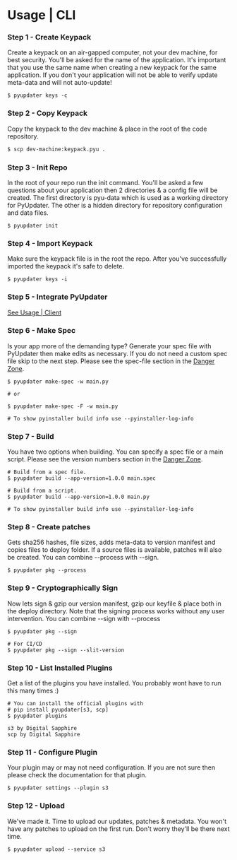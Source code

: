 # Usage | CLI

### Step 1 - Create Keypack

Create a keypack on an air-gapped computer, not your dev machine, for best security. You'll be asked for the name of the application. It's important that you use the same name when creating a new keypack for the same application. If you don't your application will not be able to verify update meta-data and will not auto-update!
```
$ pyupdater keys -c
```

### Step 2 - Copy Keypack

Copy the keypack to the dev machine & place in the root of the code repository.

```bash
$ scp dev-machine:keypack.pyu .
```

### Step 3 - Init Repo

In the root of your repo run the init command. You'll be asked a few questions about your application then 2 directories & a config file will be created. The first directory is pyu-data which is used as a working directory for PyUpdater. The other is a hidden directory for repository configuration and data files.
```
$ pyupdater init
```

### Step 4 - Import Keypack

Make sure the keypack file is in the root the repo. After you've successfully imported the keypack it's safe to delete.
```
$ pyupdater keys -i
```

### Step 5 - Integrate PyUpdater

[See Usage | Client](usage-client.md)


### Step 6 - Make Spec

Is your app more of the demanding type? Generate your spec file with PyUpdater then make edits as necessary. If you do not need a custom spec file skip to the next step. Please see the spec-file section in the [Danger Zone](danger-zone.md).
```
$ pyupdater make-spec -w main.py

# or

$ pyupdater make-spec -F -w main.py

# To show pyinstaller build info use --pyinstaller-log-info
```

### Step 7 - Build

You have two options when building. You can specify a spec file or a main script. Please see the version numbers section in the [Danger Zone](danger-zone.md).

```
# Build from a spec file.
$ pyupdater build --app-version=1.0.0 main.spec

# Build from a script.
$ pyupdater build --app-version=1.0.0 main.py

# To show pyinstaller build info use --pyinstaller-log-info
```

### Step 8 - Create patches

Gets sha256 hashes, file sizes, adds meta-data to version manifest and copies files to deploy folder. If a source files is available, patches will also be created. You can combine --process with --sign.
```
$ pyupdater pkg --process
```

### Step 9 - Cryptographically Sign

Now lets sign & gzip our version manifest, gzip our keyfile & place both in the deploy directory. Note that the signing process works without any user intervention. You can combine --sign with --process
```
$ pyupdater pkg --sign

# For CI/CD
$ pyupdater pkg --sign --slit-version
```

### Step 10 - List Installed Plugins

Get a list of the plugins you have installed. You probably wont have to run this many times :)
```
# You can install the official plugins with
# pip install pyupdater[s3, scp]
$ pyupdater plugins

s3 by Digital Sapphire
scp by Digital Sapphire

```

### Step 11 - Configure Plugin

Your plugin may or may not need configuration. If you are not sure then please check the documentation for that plugin.
```
$ pyupdater settings --plugin s3
```

### Step 12 - Upload

We've made it. Time to upload our updates, patches & metadata. You won't have any patches to upload on the first run. Don't worry they'll be there next time.
```
$ pyupdater upload --service s3
```
